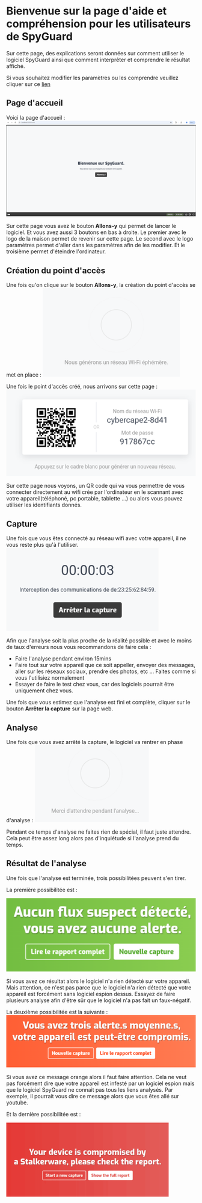 # Bienvenue sur la page d'aide et compréhension pour les utilisateurs de SpyGuard

Sur cette page, des explications seront données sur comment utiliser le logiciel SpyGuard ainsi que comment interprêter et comprendre le résultat affiché.

Si vous souhaitez modifier les paramètres ou les comprendre veuillez cliquer sur ce <a href="https://zeckkk7.github.io/aide_spyguard" target="_blank">lien</a>


## Page d'accueil

Voici la page d'accueil : ![image_home](images/pagehome.png)


Sur cette page vous avez le bouton **Allons-y** qui permet de lancer le logiciel. Et vous avez aussi 3 boutons en bas à droite. Le premier avec le logo de la maison permet de revenir sur cette page.
Le second avec le logo paramètres permet d'aller dans les paramètres afin de les modifier. Et le troisième permet d'éteindre l'ordinateur.


## Création du point d'accès

Une fois qu'on clique sur le bouton **Allons-y**, la création du point d'accès se met en place : ![image_ap](images/creationap.png)



Une fois le point d'accès créé, nous arrivons sur cette page : ![image_ap](images/ap.png)


Sur cette page nous voyons, un QR code qui va vous permettre de vous connecter directement au wifi crée par l'ordinateur en le scannant avec votre appareil(téléphoné, pc portable, tablette ...) ou alors vous pouvez utiliser les identifiants donnés.


## Capture

Une fois que vous êtes connecté au réseau wifi avec votre appareil, il ne vous reste plus qu'à l'utiliser. 
![image_capture](images/capture.png)

Afin que l'analyse soit la plus proche de la réalité possible et avec le moins de taux d'erreurs nous vous recommandons de faire cela :
- Faire l'analyse pendant environ 15mins
- Faire tout sur votre appareil que ce soit appeller, envoyer des messages, aller sur les réseaux sociaux, prendre des photos, etc ... Faites comme si vous l'utilisiez normalement
- Essayer de faire le test chez vous, car des logiciels pourrait être uniquement chez vous.


Une fois que vous estimez que l'analyse est fini et complète, cliquer sur le bouton **Arrêter la capture** sur la page web.

## Analyse

Une fois que vous avez arrêté la capture, le logiciel va rentrer en phase d'analyse : 
![image_ana](images/analyse.png)

Pendant ce temps d'analyse ne faites rien de spécial, il faut juste attendre. Cela peut être assez long alors pas d'inquiétude si l'analyse prend du temps.


## Résultat de l'analyse

Une fois que l'analyse est terminée, trois possibilitées peuvent s'en tirer. 


La première possibilitée est : 

![image_vert](images/rien.png)

Si vous avez ce résultat alors le logiciel n'a rien détecté sur votre appareil. Mais attention, ce n'est pas parce que le logiciel n'a rien détecté que votre appareil est forcément sans logiciel espion dessus.
Essayez de faire plusieurs analyse afin d'être sûr que le logiciel n'a pas fait un faux-négatif.


La deuxième possibilitée est la suivante : ![image_orange](images/peutetre.png)


Si vous avez ce message orange alors il faut faire attention. Cela ne veut pas forcément dire que votre appareil est infesté par un logiciel espion mais que le logiciel SpyGuard ne connait pas tous les liens analysés. Par exemple, il pourrait vous dire ce message alors que vous êtes allé sur youtube. 


Et la dernière possibilitée est : 

![image_rouge](images/spyware.png)
